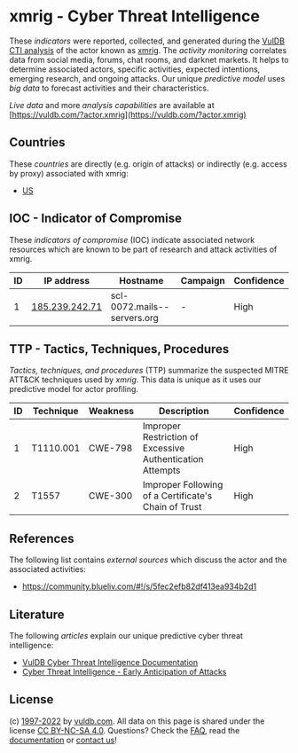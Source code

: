 # xmrig - Cyber Threat Intelligence

These _indicators_ were reported, collected, and generated during the [VulDB CTI analysis](https://vuldb.com/?kb.cti) of the actor known as [xmrig](https://vuldb.com/?actor.xmrig). The _activity monitoring_ correlates data from social media, forums, chat rooms, and darknet markets. It helps to determine associated actors, specific activities, expected intentions, emerging research, and ongoing attacks. Our unique _predictive model_ uses _big data_ to forecast activities and their characteristics.

_Live data_ and more _analysis capabilities_ are available at [https://vuldb.com/?actor.xmrig](https://vuldb.com/?actor.xmrig)

## Countries

These _countries_ are directly (e.g. origin of attacks) or indirectly (e.g. access by proxy) associated with xmrig:

* [US](https://vuldb.com/?country.us)

## IOC - Indicator of Compromise

These _indicators of compromise_ (IOC) indicate associated network resources which are known to be part of research and attack activities of xmrig.

ID | IP address | Hostname | Campaign | Confidence
-- | ---------- | -------- | -------- | ----------
1 | [185.239.242.71](https://vuldb.com/?ip.185.239.242.71) | scl-0072.mails--servers.org | - | High

## TTP - Tactics, Techniques, Procedures

_Tactics, techniques, and procedures_ (TTP) summarize the suspected MITRE ATT&CK techniques used by _xmrig_. This data is unique as it uses our predictive model for actor profiling.

ID | Technique | Weakness | Description | Confidence
-- | --------- | -------- | ----------- | ----------
1 | T1110.001 | CWE-798 | Improper Restriction of Excessive Authentication Attempts | High
2 | T1557 | CWE-300 | Improper Following of a Certificate's Chain of Trust | High

## References

The following list contains _external sources_ which discuss the actor and the associated activities:

* https://community.blueliv.com/#!/s/5fec2efb82df413ea934b2d1

## Literature

The following _articles_ explain our unique predictive cyber threat intelligence:

* [VulDB Cyber Threat Intelligence Documentation](https://vuldb.com/?kb.cti)
* [Cyber Threat Intelligence - Early Anticipation of Attacks](https://www.scip.ch/en/?labs.20201022)

## License

(c) [1997-2022](https://vuldb.com/?kb.changelog) by [vuldb.com](https://vuldb.com/?kb.about). All data on this page is shared under the license [CC BY-NC-SA 4.0](https://creativecommons.org/licenses/by-nc-sa/4.0/). Questions? Check the [FAQ](https://vuldb.com/?kb.faq), read the [documentation](https://vuldb.com/?kb) or [contact us](https://vuldb.com/?contact)!
